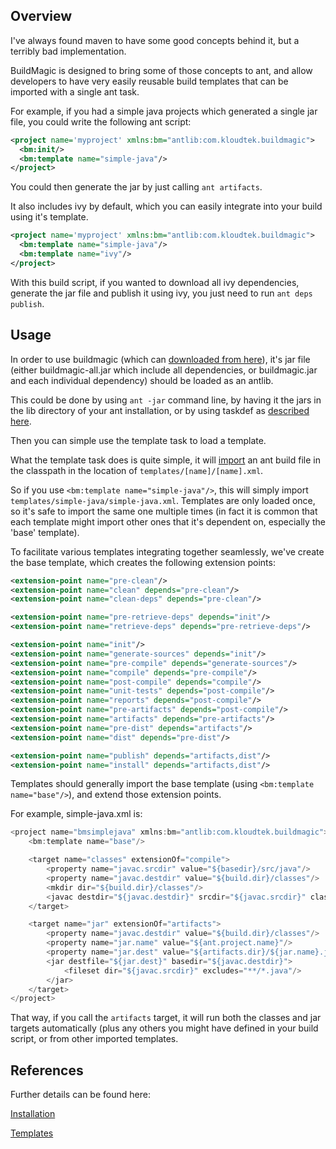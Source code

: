 ## Overview

I've always found maven to have some good concepts behind it, but a terribly bad implementation.

BuildMagic is designed to bring some of those concepts to ant, and allow developers to have very easily reusable build
templates that can be imported with a single ant task.

For example, if you had a simple java projects which generated a single jar file, you could write the following ant script:

```xml
<project name='myproject' xmlns:bm="antlib:com.kloudtek.buildmagic">
  <bm:init/>
  <bm:template name="simple-java"/>
</project>
```

You could then generate the jar by just calling `ant artifacts`.

It also includes ivy by default, which you can easily integrate into your build using it's template.

```xml
<project name='myproject' xmlns:bm="antlib:com.kloudtek.buildmagic">
  <bm:template name="simple-java"/>
  <bm:template name="ivy"/>
</project>
```

With this build script, if you wanted to download all ivy dependencies, generate the jar file and publish it using ivy,
you just need to run `ant deps publish`.

## Usage

In order to use buildmagic (which can [downloaded from here](https://sourceforge.net/projects/ktbuildmagic/files/)),
it's jar file (either buildmagic-all.jar which include all dependencies, or buildmagic.jar
and each individual dependency) should be loaded as an antlib.

This could be done by using `ant -jar` command line, by having it the jars in the lib directory of your ant installation,
or by using taskdef as [described here](http://ant.apache.org/manual/Types/antlib.html).

Then you can simple use the template task to load a template.

What the template task does is quite simple, it will [import](https://ant.apache.org/manual/Tasks/import.html) an ant build
file in the classpath in the location of `templates/[name]/[name].xml`.

So if you use `<bm:template name="simple-java"/>`, this will simply import `templates/simple-java/simple-java.xml`. Templates
are only loaded once, so it's safe to import the same one multiple times (in fact it is common that each template might
import other ones that it's dependent on, especially the 'base' template).

To facilitate various templates integrating together seamlessly, we've create the base template, which creates the following
extension points:

```xml
<extension-point name="pre-clean"/>
<extension-point name="clean" depends="pre-clean"/>
<extension-point name="clean-deps" depends="pre-clean"/>

<extension-point name="pre-retrieve-deps" depends="init"/>
<extension-point name="retrieve-deps" depends="pre-retrieve-deps"/>

<extension-point name="init"/>
<extension-point name="generate-sources" depends="init"/>
<extension-point name="pre-compile" depends="generate-sources"/>
<extension-point name="compile" depends="pre-compile"/>
<extension-point name="post-compile" depends="compile"/>
<extension-point name="unit-tests" depends="post-compile"/>
<extension-point name="reports" depends="post-compile"/>
<extension-point name="pre-artifacts" depends="post-compile"/>
<extension-point name="artifacts" depends="pre-artifacts"/>
<extension-point name="pre-dist" depends="artifacts"/>
<extension-point name="dist" depends="pre-dist"/>

<extension-point name="publish" depends="artifacts,dist"/>
<extension-point name="install" depends="artifacts,dist"/>
```

Templates should generally import the base template (using `<bm:template name="base"/>`), and extend those extension points.

For example, simple-java.xml is:

```java
<project name="bmsimplejava" xmlns:bm="antlib:com.kloudtek.buildmagic">
    <bm:template name="base"/>

    <target name="classes" extensionOf="compile">
        <property name="javac.srcdir" value="${basedir}/src/java"/>
        <property name="javac.destdir" value="${build.dir}/classes"/>
        <mkdir dir="${build.dir}/classes"/>
        <javac destdir="${javac.destdir}" srcdir="${javac.srcdir}" classpathref="buildmagic.classpath.compile"/>
    </target>

    <target name="jar" extensionOf="artifacts">
        <property name="javac.destdir" value="${build.dir}/classes"/>
        <property name="jar.name" value="${ant.project.name}"/>
        <property name="jar.dest" value="${artifacts.dir}/${jar.name}.jar"/>
        <jar destfile="${jar.dest}" basedir="${javac.destdir}">
            <fileset dir="${javac.srcdir}" excludes="**/*.java"/>
        </jar>
    </target>
</project>
```

That way, if you call the `artifacts` target, it will run both the classes and jar targets automatically (plus any others
you might have defined in your build script, or from other imported templates.

## References

Further details can be found here:

[Installation](https://github.com/Kloudtek/buildmagic/wiki/Installation)

[Templates](https://github.com/Kloudtek/buildmagic/wiki/Templates)